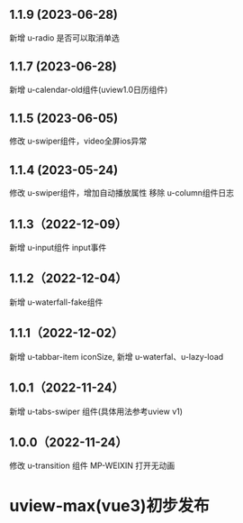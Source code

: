 ## 1.1.9 (2023-06-28)
新增 u-radio 是否可以取消单选
## 1.1.7 (2023-06-28)
新增 u-calendar-old组件(uview1.0日历组件)
## 1.1.5 (2023-06-05)
修改 u-swiper组件，video全屏ios异常
## 1.1.4 (2023-05-24)
修改 u-swiper组件，增加自动播放属性
移除 u-column组件日志
## 1.1.3（2022-12-09）
新增 u-input组件 input事件
## 1.1.2（2022-12-04）
新增 u-waterfall-fake组件
## 1.1.1（2022-12-02）
新增 u-tabbar-item iconSize, 新增 u-waterfal、u-lazy-load
## 1.0.1（2022-11-24）
新增 u-tabs-swiper 组件(具体用法参考uview v1)
## 1.0.0（2022-11-24）
修改 u-transition 组件 MP-WEIXIN 打开无动画
# uview-max(vue3)初步发布
